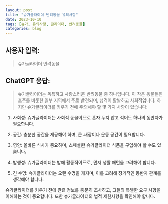 ```yaml
---
layout: post
title: "슈가글라이더 반려동물 유의사항"
date: 2023-10-10
tags: [슈가, 유의사항, 글라이더, 반려동물]
categories: blog
---
```


## 사용자 입력:
> 슈가글라이더 반려동물

## ChatGPT 응답:
> 슈가글라이더는 독특하고 사랑스러운 반려동물 중 하나입니다. 이 작은 동물들은 호주를 비롯한 일부 지역에서 주로 발견되며, 성격이 활발하고 사회적입니다. 하지만 슈가글라이더를 키우기 전에 주의해야 할 몇 가지 사항이 있습니다:

1. 사회성: 슈가글라이더는 사회적 동물이므로 혼자 두지 않고 적어도 하나의 동반자가 필요합니다.

2. 공간: 충분한 공간을 제공해야 하며, 큰 새장이나 운동 공간이 필요합니다.

3. 영양: 올바른 식사가 중요하며, 스페셜한 슈가글라이더 식품을 구입해야 할 수도 있습니다.

4. 밤행성: 슈가글라이더는 밤에 활동적이므로, 먼저 생활 패턴을 고려해야 합니다.

5. 긴 수명: 슈가글라이더는 오랜 수명을 가지며, 이를 고려해 장기적인 동반자 관계를 생각해야 합니다.

슈가글라이더를 키우기 전에 관련 정보를 충분히 조사하고, 그들의 특별한 요구 사항을 이해하는 것이 중요합니다. 또한 슈가글라이더의 법적 제한사항을 확인해야 합니다.

